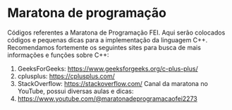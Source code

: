 # Maratona de programação
Códigos referentes a Maratona de Programação FEI.
Aqui serão colocados códigos e pequenas dicas para a implementação da linguagem C++.
Recomendamos fortemente os seguintes sites para busca de mais informações e funções sobre C++:
1. GeeksForGeeks: https://www.geeksforgeeks.org/c-plus-plus/
2. cplusplus: https://cplusplus.com/
3. StackOverflow: https://stackoverflow.com/
Canal da maratona no YouTube, possui diversas aulas e dicas:
1. https://www.youtube.com/@maratonadeprogramacaofei2273
